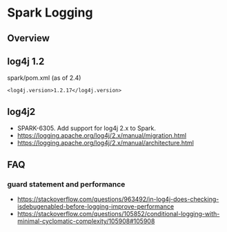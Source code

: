 # Spark Logging

## Overview


## log4j 1.2

spark/pom.xml (as of 2.4)

```
<log4j.version>1.2.17</log4j.version>
```


## log4j2

* SPARK-6305. Add support for log4j 2.x to Spark.
* https://logging.apache.org/log4j/2.x/manual/migration.html
* https://logging.apache.org/log4j/2.x/manual/architecture.html

## FAQ

### guard statement and performance
* https://stackoverflow.com/questions/963492/in-log4j-does-checking-isdebugenabled-before-logging-improve-performance
* https://stackoverflow.com/questions/105852/conditional-logging-with-minimal-cyclomatic-complexity/105908#105908